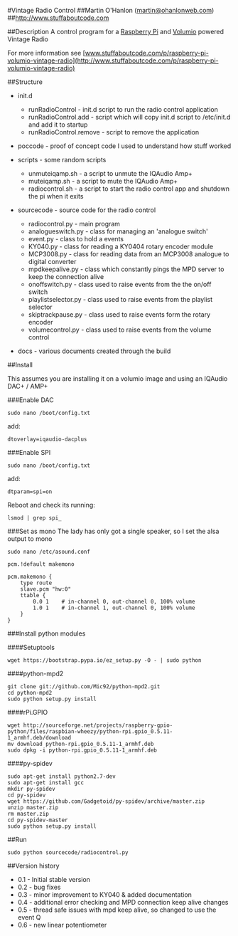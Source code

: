 #Vintage Radio Control
##Martin O'Hanlon (martin@ohanlonweb.com)
##http://www.stuffaboutcode.com

##Description
A control program for a [Raspberry Pi](http://www.raspberrypi.org) and [Volumio](http://volumio.org) powered Vintage Radio 

For more information see [www.stuffaboutcode.com/p/raspberry-pi-volumio-vintage-radio](http://www.stuffaboutcode.com/p/raspberry-pi-volumio-vintage-radio)

##Structure
* init.d
  * runRadioControl - init.d script to run the radio control application
  * runRadioControl.add - script which will copy init.d script to /etc/init.d and add it to startup
  * runRadioControl.remove - script to remove the application

* poccode - proof of concept code I used to understand how stuff worked

* scripts - some random scripts
  * unmuteiqamp.sh - a script to unmute the IQAudio Amp+
  * muteiqamp.sh - a script to mute the IQAudio Amp+
  * radiocontrol.sh - a script to start the radio control app and shutdown the pi when it exits
 
* sourcecode - source code for the radio control
  * radiocontrol.py - main program
  * analogueswitch.py - class for managing an 'analogue switch'
  * event.py - class to hold a events
  * KY040.py - class for reading a KY0404 rotary encoder module
  * MCP3008.py - class for reading data from an MCP3008 analogue to digital converter
  * mpdkeepalive.py - class which constantly pings the MPD server to keep the connection alive
  * onoffswitch.py - class used to raise events from the the on/off switch 
  * playlistselector.py - class used to raise events from the playlist selector
  * skiptrackpause.py - class used to raise events form the rotary encoder
  * volumecontrol.py - class used to raise events from the volume control

* docs - various documents created through the build

##Install

This assumes you are installing it on a volumio image and using an IQAudio DAC+ / AMP+

###Enable DAC

    sudo nano /boot/config.txt

add:

    dtoverlay=iqaudio-dacplus

###Enable SPI

    sudo nano /boot/config.txt

add:

    dtparam=spi=on

Reboot and check its running:

    lsmod | grep spi_

###Set as mono
The lady has only got a single speaker, so I set the alsa output to mono

    sudo nano /etc/asound.conf

    pcm.!default makemono
    
    pcm.makemono {
        type route
        slave.pcm "hw:0"
        ttable {
            0.0 1    # in-channel 0, out-channel 0, 100% volume
            1.0 1    # in-channel 1, out-channel 0, 100% volume
        }
    }

###Install python modules

####Setuptools

    wget https://bootstrap.pypa.io/ez_setup.py -O - | sudo python

####python-mpd2

    git clone git://github.com/Mic92/python-mpd2.git
    cd python-mpd2
    sudo python setup.py install

####rPi.GPIO

    wget http://sourceforge.net/projects/raspberry-gpio-python/files/raspbian-wheezy/python-rpi.gpio_0.5.11-1_armhf.deb/download
    mv download python-rpi.gpio_0.5.11-1_armhf.deb
    sudo dpkg -i python-rpi.gpio_0.5.11-1_armhf.deb

####py-spidev

    sudo apt-get install python2.7-dev
    sudo apt-get install gcc
    mkdir py-spidev
    cd py-spidev
    wget https://github.com/Gadgetoid/py-spidev/archive/master.zip
    unzip master.zip
    rm master.zip
    cd py-spidev-master
    sudo python setup.py install

##Run

    sudo python sourcecode/radiocontrol.py

##Version history
* 0.1 - Initial stable version
* 0.2 - bug fixes
* 0.3 - minor improvement to KY040 & added documentation
* 0.4 - additional error checking and MPD connection keep alive changes
* 0.5 - thread safe issues with mpd keep alive, so changed to use the event Q
* 0.6 - new linear potentiometer
